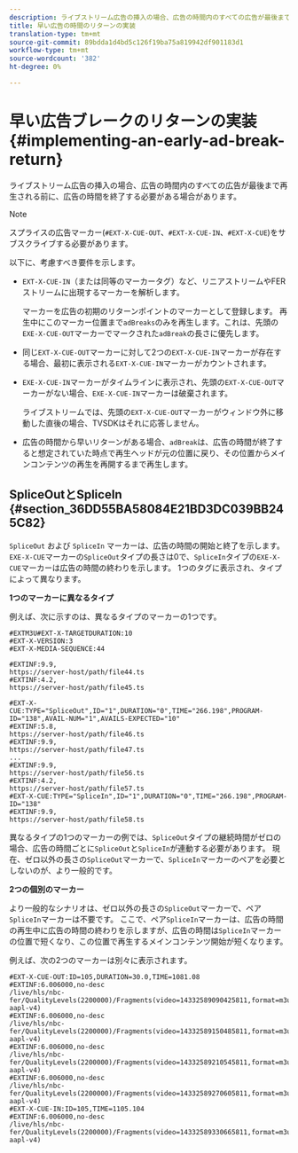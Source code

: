 ```yaml
---
description: ライブストリーム広告の挿入の場合、広告の時間内のすべての広告が最後まで再生される前に、広告の時間を終了する必要がある場合があります。
title: 早い広告の時間のリターンの実装
translation-type: tm+mt
source-git-commit: 89bdda1d4bd5c126f19ba75a819942df901183d1
workflow-type: tm+mt
source-wordcount: '382'
ht-degree: 0%

---
```



# 早い広告ブレークのリターンの実装{#implementing-an-early-ad-break-return}

ライブストリーム広告の挿入の場合、広告の時間内のすべての広告が最後まで再生される前に、広告の時間を終了する必要がある場合があります。

>[!NOTE]
>
>スプライスの広告マーカー(`#EXT-X-CUE-OUT`、`#EXT-X-CUE-IN`、`#EXT-X-CUE`)をサブスクライブする必要があります。

以下に、考慮すべき要件を示します。

* `EXT-X-CUE-IN`（または同等のマーカータグ）など、リニアストリームやFERストリームに出現するマーカーを解析します。

   マーカーを広告の初期のリターンポイントのマーカーとして登録します。 再生中にこのマーカー位置まで`adBreaks`のみを再生します。これは、先頭の`EXE-X-CUE-OUT`マーカーでマークされた`adBreak`の長さに優先します。

* 同じ`EXT-X-CUE-OUT`マーカーに対して2つの`EXT-X-CUE-IN`マーカーが存在する場合、最初に表示される`EXT-X-CUE-IN`マーカーがカウントされます。

* `EXE-X-CUE-IN`マーカーがタイムラインに表示され、先頭の`EXT-X-CUE-OUT`マーカーがない場合、`EXE-X-CUE-IN`マーカーは破棄されます。

   ライブストリームでは、先頭の`EXT-X-CUE-OUT`マーカーがウィンドウ外に移動した直後の場合、TVSDKはそれに応答しません。

* 広告の時間から早いリターンがある場合、`adBreak`は、広告の時間が終了すると想定されていた時点で再生ヘッドが元の位置に戻り、その位置からメインコンテンツの再生を再開するまで再生します。

## SpliceOutとSpliceIn {#section_36DD55BA58084E21BD3DC039BB245C82}

`SpliceOut` および `SpliceIn` マーカーは、広告の時間の開始と終了を示します。`EXE-X-CUE`マーカーの`SpliceOut`タイプの長さは0で、`SpliceIn`タイプの`EXE-X-CUE`マーカーは広告の時間の終わりを示します。 1つのタグに表示され、タイプによって異なります。

**1つのマーカーに異なるタイプ**

例えば、次に示すのは、異なるタイプのマーカーの1つです。

```
#EXTM3U#EXT-X-TARGETDURATION:10
#EXT-X-VERSION:3
#EXT-X-MEDIA-SEQUENCE:44
  
#EXTINF:9.9,
https://server-host/path/file44.ts
#EXTINF:4.2,
https://server-host/path/file45.ts
  
#EXT-X-CUE:TYPE="SpliceOut",ID="1",DURATION="0",TIME="266.198",PROGRAM-ID="138",AVAIL-NUM="1",AVAILS-EXPECTED="10"
#EXTINF:5.8,
https://server-host/path/file46.ts
#EXTINF:9.9,
https://server-host/path/file47.ts
...
#EXTINF:9.9,
https://server-host/path/file56.ts
#EXTINF:4.2,
https://server-host/path/file57.ts
#EXT-X-CUE:TYPE="SpliceIn",ID="1",DURATION="0",TIME="266.198",PROGRAM-ID="138"
#EXTINF:9.9,
https://server-host/path/file58.ts
```

異なるタイプの1つのマーカーの例では、`SpliceOut`タイプの継続時間がゼロの場合、広告の時間ごとに`SpliceOut`と`SpliceIn`が連動する必要があります。 現在、ゼロ以外の長さの`SpliceOut`マーカーで、`SpliceIn`マーカーのペアを必要としないのが、より一般的です。

**2つの個別のマーカー**

より一般的なシナリオは、ゼロ以外の長さの`SpliceOut`マーカーで、ペア`SpliceIn`マーカーは不要です。 ここで、ペア`SpliceIn`マーカーは、広告の時間の再生中に広告の時間の終わりを示しますが、広告の時間は`SpliceIn`マーカーの位置で短くなり、この位置で再生するメインコンテンツ開始が短くなります。

例えば、次の2つのマーカーは別々に表示されます。

```
#EXT-X-CUE-OUT:ID=105,DURATION=30.0,TIME=1081.08
#EXTINF:6.006000,no-desc
/live/hls/nbc-fer/QualityLevels(2200000)/Fragments(video=14332589090425811,format=m3u8-aapl-v4)
#EXTINF:6.006000,no-desc
/live/hls/nbc-fer/QualityLevels(2200000)/Fragments(video=14332589150485811,format=m3u8-aapl-v4)
#EXTINF:6.006000,no-desc
/live/hls/nbc-fer/QualityLevels(2200000)/Fragments(video=14332589210545811,format=m3u8-aapl-v4)
#EXTINF:6.006000,no-desc
/live/hls/nbc-fer/QualityLevels(2200000)/Fragments(video=14332589270605811,format=m3u8-aapl-v4)
#EXT-X-CUE-IN:ID=105,TIME=1105.104
#EXTINF:6.006000,no-desc
/live/hls/nbc-fer/QualityLevels(2200000)/Fragments(video=14332589330665811,format=m3u8-aapl-v4)
```

